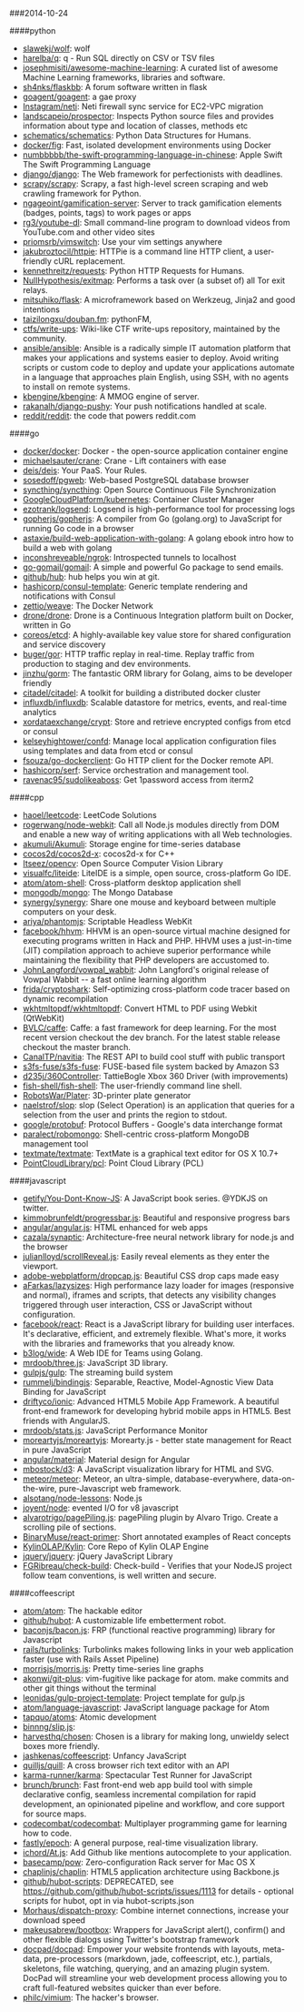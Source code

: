 ###2014-10-24

####python
* [slawekj/wolf](https://github.com/slawekj/wolf): wolf
* [harelba/q](https://github.com/harelba/q): q - Run SQL directly on CSV or TSV files
* [josephmisiti/awesome-machine-learning](https://github.com/josephmisiti/awesome-machine-learning): A curated list of awesome Machine Learning frameworks, libraries and software.
* [sh4nks/flaskbb](https://github.com/sh4nks/flaskbb): A forum software written in flask
* [goagent/goagent](https://github.com/goagent/goagent): a gae proxy
* [Instagram/neti](https://github.com/Instagram/neti): Neti firewall sync service for EC2-VPC migration
* [landscapeio/prospector](https://github.com/landscapeio/prospector): Inspects Python source files and provides information about type and location of classes, methods etc
* [schematics/schematics](https://github.com/schematics/schematics): Python Data Structures for Humans.
* [docker/fig](https://github.com/docker/fig): Fast, isolated development environments using Docker
* [numbbbbb/the-swift-programming-language-in-chinese](https://github.com/numbbbbb/the-swift-programming-language-in-chinese):  Apple  Swift The Swift Programming Language
* [django/django](https://github.com/django/django): The Web framework for perfectionists with deadlines.
* [scrapy/scrapy](https://github.com/scrapy/scrapy): Scrapy, a fast high-level screen scraping and web crawling framework for Python.
* [ngageoint/gamification-server](https://github.com/ngageoint/gamification-server): Server to track gamification elements (badges, points, tags) to work pages or apps
* [rg3/youtube-dl](https://github.com/rg3/youtube-dl): Small command-line program to download videos from YouTube.com and other video sites
* [priomsrb/vimswitch](https://github.com/priomsrb/vimswitch): Use your vim settings anywhere
* [jakubroztocil/httpie](https://github.com/jakubroztocil/httpie): HTTPie is a command line HTTP client, a user-friendly cURL replacement.
* [kennethreitz/requests](https://github.com/kennethreitz/requests): Python HTTP Requests for Humans.
* [NullHypothesis/exitmap](https://github.com/NullHypothesis/exitmap): Performs a task over (a subset of) all Tor exit relays.
* [mitsuhiko/flask](https://github.com/mitsuhiko/flask): A microframework based on Werkzeug, Jinja2 and good intentions
* [taizilongxu/douban.fm](https://github.com/taizilongxu/douban.fm): pythonFM,
* [ctfs/write-ups](https://github.com/ctfs/write-ups): Wiki-like CTF write-ups repository, maintained by the community.
* [ansible/ansible](https://github.com/ansible/ansible): Ansible is a radically simple IT automation platform that makes your applications and systems easier to deploy. Avoid writing scripts or custom code to deploy and update your applications automate in a language that approaches plain English, using SSH, with no agents to install on remote systems.
* [kbengine/kbengine](https://github.com/kbengine/kbengine): A MMOG engine of server.
* [rakanalh/django-pushy](https://github.com/rakanalh/django-pushy): Your push notifications handled at scale.
* [reddit/reddit](https://github.com/reddit/reddit): the code that powers reddit.com

####go
* [docker/docker](https://github.com/docker/docker): Docker - the open-source application container engine
* [michaelsauter/crane](https://github.com/michaelsauter/crane): Crane - Lift containers with ease
* [deis/deis](https://github.com/deis/deis): Your PaaS. Your Rules.
* [sosedoff/pgweb](https://github.com/sosedoff/pgweb): Web-based PostgreSQL database browser
* [syncthing/syncthing](https://github.com/syncthing/syncthing): Open Source Continuous File Synchronization
* [GoogleCloudPlatform/kubernetes](https://github.com/GoogleCloudPlatform/kubernetes): Container Cluster Manager
* [ezotrank/logsend](https://github.com/ezotrank/logsend): Logsend is high-performance tool for processing logs
* [gopherjs/gopherjs](https://github.com/gopherjs/gopherjs): A compiler from Go (golang.org) to JavaScript for running Go code in a browser
* [astaxie/build-web-application-with-golang](https://github.com/astaxie/build-web-application-with-golang): A golang ebook intro how to build a web with golang
* [inconshreveable/ngrok](https://github.com/inconshreveable/ngrok): Introspected tunnels to localhost
* [go-gomail/gomail](https://github.com/go-gomail/gomail): A simple and powerful Go package to send emails.
* [github/hub](https://github.com/github/hub): hub helps you win at git.
* [hashicorp/consul-template](https://github.com/hashicorp/consul-template): Generic template rendering and notifications with Consul
* [zettio/weave](https://github.com/zettio/weave): The Docker Network
* [drone/drone](https://github.com/drone/drone): Drone is a Continuous Integration platform built on Docker, written in Go
* [coreos/etcd](https://github.com/coreos/etcd): A highly-available key value store for shared configuration and service discovery
* [buger/gor](https://github.com/buger/gor): HTTP traffic replay in real-time. Replay traffic from production to staging and dev environments.
* [jinzhu/gorm](https://github.com/jinzhu/gorm): The fantastic ORM library for Golang, aims to be developer friendly
* [citadel/citadel](https://github.com/citadel/citadel): A toolkit for building a distributed docker cluster
* [influxdb/influxdb](https://github.com/influxdb/influxdb): Scalable datastore for metrics, events, and real-time analytics
* [xordataexchange/crypt](https://github.com/xordataexchange/crypt): Store and retrieve encrypted configs from etcd or consul
* [kelseyhightower/confd](https://github.com/kelseyhightower/confd): Manage local application configuration files using templates and data from etcd or consul
* [fsouza/go-dockerclient](https://github.com/fsouza/go-dockerclient): Go HTTP client for the Docker remote API.
* [hashicorp/serf](https://github.com/hashicorp/serf): Service orchestration and management tool.
* [ravenac95/sudolikeaboss](https://github.com/ravenac95/sudolikeaboss): Get 1password access from iterm2

####cpp
* [haoel/leetcode](https://github.com/haoel/leetcode): LeetCode Solutions
* [rogerwang/node-webkit](https://github.com/rogerwang/node-webkit): Call all Node.js modules directly from DOM and enable a new way of writing applications with all Web technologies.
* [akumuli/Akumuli](https://github.com/akumuli/Akumuli): Storage engine for time-series database
* [cocos2d/cocos2d-x](https://github.com/cocos2d/cocos2d-x): cocos2d-x for C++
* [Itseez/opencv](https://github.com/Itseez/opencv): Open Source Computer Vision Library
* [visualfc/liteide](https://github.com/visualfc/liteide): LiteIDE is a simple, open source, cross-platform Go IDE.
* [atom/atom-shell](https://github.com/atom/atom-shell): Cross-platform desktop application shell
* [mongodb/mongo](https://github.com/mongodb/mongo): The Mongo Database
* [synergy/synergy](https://github.com/synergy/synergy): Share one mouse and keyboard between multiple computers on your desk.
* [ariya/phantomjs](https://github.com/ariya/phantomjs): Scriptable Headless WebKit
* [facebook/hhvm](https://github.com/facebook/hhvm): HHVM is an open-source virtual machine designed for executing programs written in Hack and PHP. HHVM uses a just-in-time (JIT) compilation approach to achieve superior performance while maintaining the flexibility that PHP developers are accustomed to.
* [JohnLangford/vowpal_wabbit](https://github.com/JohnLangford/vowpal_wabbit): John Langford's original release of Vowpal Wabbit -- a fast online learning algorithm
* [frida/cryptoshark](https://github.com/frida/cryptoshark): Self-optimizing cross-platform code tracer based on dynamic recompilation
* [wkhtmltopdf/wkhtmltopdf](https://github.com/wkhtmltopdf/wkhtmltopdf): Convert HTML to PDF using Webkit (QtWebKit)
* [BVLC/caffe](https://github.com/BVLC/caffe): Caffe: a fast framework for deep learning. For the most recent version checkout the dev branch. For the latest stable release checkout the master branch.
* [CanalTP/navitia](https://github.com/CanalTP/navitia): The REST API to build cool stuff with public transport
* [s3fs-fuse/s3fs-fuse](https://github.com/s3fs-fuse/s3fs-fuse): FUSE-based file system backed by Amazon S3
* [d235j/360Controller](https://github.com/d235j/360Controller): TattieBogle Xbox 360 Driver (with improvements)
* [fish-shell/fish-shell](https://github.com/fish-shell/fish-shell): The user-friendly command line shell.
* [RobotsWar/Plater](https://github.com/RobotsWar/Plater): 3D-printer plate generator
* [naelstrof/slop](https://github.com/naelstrof/slop): slop (Select Operation) is an application that queries for a selection from the user and prints the region to stdout.
* [google/protobuf](https://github.com/google/protobuf): Protocol Buffers - Google's data interchange format
* [paralect/robomongo](https://github.com/paralect/robomongo): Shell-centric cross-platform MongoDB management tool
* [textmate/textmate](https://github.com/textmate/textmate): TextMate is a graphical text editor for OS X 10.7+
* [PointCloudLibrary/pcl](https://github.com/PointCloudLibrary/pcl): Point Cloud Library (PCL)

####javascript
* [getify/You-Dont-Know-JS](https://github.com/getify/You-Dont-Know-JS): A JavaScript book series. @YDKJS on twitter.
* [kimmobrunfeldt/progressbar.js](https://github.com/kimmobrunfeldt/progressbar.js): Beautiful and responsive progress bars
* [angular/angular.js](https://github.com/angular/angular.js): HTML enhanced for web apps
* [cazala/synaptic](https://github.com/cazala/synaptic): Architecture-free neural network library for node.js and the browser
* [julianlloyd/scrollReveal.js](https://github.com/julianlloyd/scrollReveal.js): Easily reveal elements as they enter the viewport.
* [adobe-webplatform/dropcap.js](https://github.com/adobe-webplatform/dropcap.js): Beautiful CSS drop caps made easy
* [aFarkas/lazysizes](https://github.com/aFarkas/lazysizes): High performance lazy loader for images (responsive and normal), iframes and scripts, that detects any visibility changes triggered through user interaction, CSS or JavaScript without configuration.
* [facebook/react](https://github.com/facebook/react): React is a JavaScript library for building user interfaces. It's declarative, efficient, and extremely flexible. What's more, it works with the libraries and frameworks that you already know.
* [b3log/wide](https://github.com/b3log/wide): A Web IDE for Teams using Golang.
* [mrdoob/three.js](https://github.com/mrdoob/three.js): JavaScript 3D library.
* [gulpjs/gulp](https://github.com/gulpjs/gulp): The streaming build system
* [rummelj/bindingjs](https://github.com/rummelj/bindingjs): Separable, Reactive, Model-Agnostic View Data Binding for JavaScript
* [driftyco/ionic](https://github.com/driftyco/ionic): Advanced HTML5 Mobile App Framework. A beautiful front-end framework for developing hybrid mobile apps in HTML5. Best friends with AngularJS.
* [mrdoob/stats.js](https://github.com/mrdoob/stats.js): JavaScript Performance Monitor
* [moreartyjs/moreartyjs](https://github.com/moreartyjs/moreartyjs): Morearty.js - better state management for React in pure JavaScript
* [angular/material](https://github.com/angular/material): Material design for Angular
* [mbostock/d3](https://github.com/mbostock/d3): A JavaScript visualization library for HTML and SVG.
* [meteor/meteor](https://github.com/meteor/meteor): Meteor, an ultra-simple, database-everywhere, data-on-the-wire, pure-Javascript web framework.
* [alsotang/node-lessons](https://github.com/alsotang/node-lessons): Node.js 
* [joyent/node](https://github.com/joyent/node): evented I/O for v8 javascript
* [alvarotrigo/pagePiling.js](https://github.com/alvarotrigo/pagePiling.js): pagePiling plugin by Alvaro Trigo. Create a scrolling pile of sections.
* [BinaryMuse/react-primer](https://github.com/BinaryMuse/react-primer): Short annotated examples of React concepts
* [KylinOLAP/Kylin](https://github.com/KylinOLAP/Kylin): Core Repo of Kylin OLAP Engine
* [jquery/jquery](https://github.com/jquery/jquery): jQuery JavaScript Library
* [FGRibreau/check-build](https://github.com/FGRibreau/check-build): Check-build - Verifies that your NodeJS project follow team conventions, is well written and secure.

####coffeescript
* [atom/atom](https://github.com/atom/atom): The hackable editor
* [github/hubot](https://github.com/github/hubot): A customizable life embetterment robot.
* [baconjs/bacon.js](https://github.com/baconjs/bacon.js): FRP (functional reactive programming) library for Javascript
* [rails/turbolinks](https://github.com/rails/turbolinks): Turbolinks makes following links in your web application faster (use with Rails Asset Pipeline)
* [morrisjs/morris.js](https://github.com/morrisjs/morris.js): Pretty time-series line graphs
* [akonwi/git-plus](https://github.com/akonwi/git-plus): vim-fugitive like package for atom. make commits and other git things without the terminal
* [leonidas/gulp-project-template](https://github.com/leonidas/gulp-project-template): Project template for gulp.js
* [atom/language-javascript](https://github.com/atom/language-javascript): JavaScript language package for Atom
* [tapquo/atoms](https://github.com/tapquo/atoms): Atomic development
* [binnng/slip.js](https://github.com/binnng/slip.js): 
* [harvesthq/chosen](https://github.com/harvesthq/chosen): Chosen is a library for making long, unwieldy select boxes more friendly.
* [jashkenas/coffeescript](https://github.com/jashkenas/coffeescript): Unfancy JavaScript
* [quilljs/quill](https://github.com/quilljs/quill): A cross browser rich text editor with an API
* [karma-runner/karma](https://github.com/karma-runner/karma): Spectacular Test Runner for JavaScript
* [brunch/brunch](https://github.com/brunch/brunch): Fast front-end web app build tool with simple declarative config, seamless incremental compilation for rapid development, an opinionated pipeline and workflow, and core support for source maps.
* [codecombat/codecombat](https://github.com/codecombat/codecombat): Multiplayer programming game for learning how to code.
* [fastly/epoch](https://github.com/fastly/epoch): A general purpose, real-time visualization library.
* [ichord/At.js](https://github.com/ichord/At.js): Add Github like mentions autocomplete to your application.
* [basecamp/pow](https://github.com/basecamp/pow): Zero-configuration Rack server for Mac OS X
* [chaplinjs/chaplin](https://github.com/chaplinjs/chaplin): HTML5 application architecture using Backbone.js
* [github/hubot-scripts](https://github.com/github/hubot-scripts): DEPRECATED, see https://github.com/github/hubot-scripts/issues/1113 for details - optional scripts for hubot, opt in via hubot-scripts.json
* [Morhaus/dispatch-proxy](https://github.com/Morhaus/dispatch-proxy): Combine internet connections, increase your download speed
* [makeusabrew/bootbox](https://github.com/makeusabrew/bootbox): Wrappers for JavaScript alert(), confirm() and other flexible dialogs using Twitter's bootstrap framework
* [docpad/docpad](https://github.com/docpad/docpad): Empower your website frontends with layouts, meta-data, pre-processors (markdown, jade, coffeescript, etc.), partials, skeletons, file watching, querying, and an amazing plugin system. DocPad will streamline your web development process allowing you to craft full-featured websites quicker than ever before.
* [philc/vimium](https://github.com/philc/vimium): The hacker's browser.

